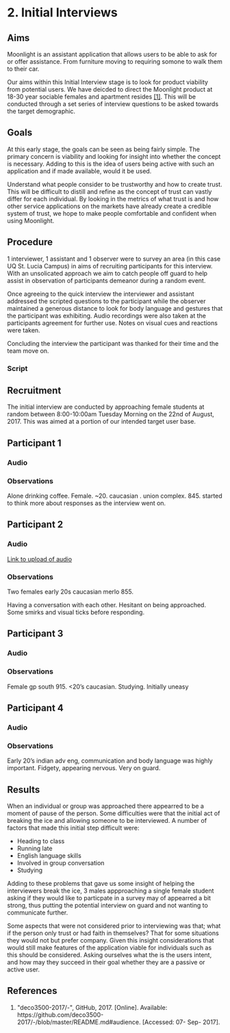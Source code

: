 <h1>2. Initial Interviews</h1>

<h2>Aims</h2>
Moonlight is an assistant application that allows users to be able to ask for or offer assistance. From furniture moving to requiring somone to walk them to their car.

Our aims within this Initial Interview stage is to look for product viability from potential users. We have deicded to direct the Moonlight product at 18-30 year sociable females and apartment resides <a href="#R1">[1]</a>. This will be conducted through a set series of interview questions to be asked towards the target demographic. 

<h2>Goals</h2>
At this early stage, the goals can be seen as being fairly simple. The primary concern is viability and looking for insight into whether the concept is necessary. Adding to this is the idea of users being active with such an application and if made available, would it be used. 

Understand what people consider to be trustworthy and how to create trust. This will be difficult to distill and refine as the concept of trust can vastly differ for each individual. By looking in the metrics of what trust is and how other service applications on the markets have already create a credible system of trust, we hope to make people comfortable and confident when using Moonlight.

<h2>Procedure</h2>
1 interviewer, 1 assistant and 1 observer were to survey an area (in this case UQ St. Lucia Campus) in aims of recruiting participants for this interview. With an unsolicated approach we aim to catch people off guard to help assist in observation of participants demeanor during a random event. 

Once agreeing to the quick interview the interviewer and assistant addressed the scripted questions to the participant while the observer maintained a generous distance to look for body language and gestures that the participant was exhibiting. Audio recordings were also taken at the participants agreement for further use. Notes on visual cues and reactions were taken. 

Concluding the interview the participant was thanked for their time and the team move on.

<h3>Script</h3>

<h2>Recruitment</h2>
The initial interview are conducted by approaching female students at random between 8:00-10:00am Tuesday Morning on the 22nd of August, 2017. This was aimed at a portion of our intended target user base.

<h2>Participant 1</h2>
<h3>Audio</h3>
<h3>Observations</h3>
Alone drinking coffee. Female. ~20. caucasian . union complex. 845. started to think more about responses as the interview went on. 

<h2>Participant 2</h2>
<h3>Audio</h3>
<a href="https://drive.google.com/open?id=0B9kurxjlqwD7T0liLTRqLXMzTDQ">Link to upload of audio</a>
<h3>Observations</h3>
Two females early 20s caucasian merlo 855.

Having a conversation with each other. Hesitant on being approached. Some smirks and visual ticks before responding.

<h2>Participant 3</h2>
<h3>Audio</h3>
<h3>Observations</h3>
Female gp south 915. <20’s caucasian. Studying. Initially uneasy

<h2>Participant 4</h2>
<h3>Audio</h3>
<h3>Observations</h3>
Early 20’s indian adv eng,  communication and body language was highly important. Fidgety, appearing nervous. Very on guard.

<h2>Results</h2>
When an individual or group was approached there appearred to be a moment of pause of the person. Some difficulties were that the initial act of breaking the ice and allowing someone to be interviewed. A number of factors that made this initial step difficult were:
<ul>
<li>Heading to class</li>
<li>Running late</li>
<li>English language skills</li>
<li>Involved in group conversation</li>
<li>Studying</li>
</ul>

Adding to these problems that gave us some insight of helping the interviewers break the ice, 3 males appproaching a single female student asking if they would like to particpate in a survey may of appearred a bit strong, thus putting the potential interview on guard and not wanting to communicate further.

Some aspects that were not considered prior to interviewing was that; what if the person only trust or had faith in themselves? That for some situations they would not but prefer company. Given this insight considerations that would still make features of the application viable for individuals such as this should be considered. Asking ourselves what the is the users intent, and how may they succeed in their goal whether they are a passive or active user.

<h2>References</h2>
<ol>
<li id="R1">"deco3500-2017/-", GitHub, 2017. [Online]. Available: https://github.com/deco3500-2017/-/blob/master/README.md#audience. [Accessed: 07- Sep- 2017].</li>
</ol>
